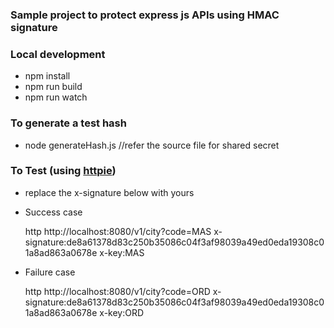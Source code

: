 ### Sample project to protect express js APIs using HMAC signature


### Local development
* npm install
* npm run build
* npm run watch

### To generate a test hash
* node generateHash.js //refer the source file for shared secret

### To Test (using [httpie](https://github.com/jakubroztocil/httpie))
* replace the x-signature below with yours
* Success case
    
    http http://localhost:8080/v1/city?code=MAS x-signature:de8a61378d83c250b35086c04f3af98039a49ed0eda19308c01a8ad863a0678e x-key:MAS

* Failure case
    
    http http://localhost:8080/v1/city?code=ORD x-signature:de8a61378d83c250b35086c04f3af98039a49ed0eda19308c01a8ad863a0678e x-key:ORD
